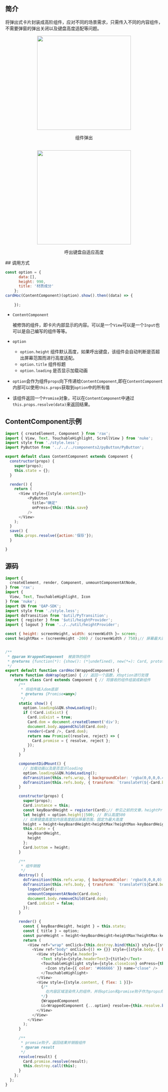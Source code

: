 ## 简介
将弹出式卡片封装成高阶组件，应对不同的场景需求，只需传入不同的内容组件，不需要弹窗的弹出关闭以及键盘高度适配等问题。
<div align=center>
<img src="https://img.alicdn.com/imgextra/i1/1810749336/O1CN01CnShkV2IpwBpk9h9t_!!1810749336.jpg" width = "300" />
<p>组件弹出</p>
<br/>
</div>
<div align=center>
<img src="https://img.alicdn.com/imgextra/i4/1810749336/O1CN01mdwd7n2IpwBrFUI8p_!!1810749336.jpg" width = "300" />
<p>呼出键盘自适应高度</p>
</div>
## 调用方式

```javascript
const option = {
      data:[],
      height: 990,
      title: '材质成分'
    };
cardHoc(ContentComponent)(option).show().then((data) => {
  
    });
```
- `ContentComponent`

    被修饰的组件，即卡片内部显示的内容。可以是一个`View`可以是一个`Input`也可以是自己编写的组件等等。
- `option`  
    - `option.height` 组件默认高度，如果呼出键盘，该组件会自动判断是否超出屏幕范围而进行高度适配。
    - `option.title` 组件标题
    - `option.loading` 是否显示加载动画
- `option`会作为组件`props`向下传递给`ContentComponent`,即在`ContentComponent`内部可以使用`this.props`获取到`option`中的所有值
- 该组件返回一个`Promise`对象，可以在`ContentComponent`中通过`this.props.resolve(data)`来返回结果。
## ContentComponent示例
```javascript
import { createElement, Component } from 'rax';
import { View, Text, TouchableHighlight, ScrollView } from 'nuke';
import style from './style.less';
import PyButton from '../../../components2/pyButton/PyButton';

export default class ContentComponent extends Component {
  constructor(props) {
    super(props);
    this.state = {};
  }

  render() {
    return (
      <View style={[style.content]}>
          <PyButton
            title="确定"
            onPress={this::this.save}
          />
      </View>
    );
  }
  save() {
    this.props.resolve({action:'保存'});
  }

}
```

##  源码

```javascript
import {
  createElement, render, Component, unmountComponentAtNode,
} from 'rax';
import {
  View, Text, TouchableHighlight, Icon
} from 'nuke';
import QN from 'QAP-SDK';
import style from './style.less';
import doTransition from '$util/PyTransition';
import { register } from '$util/heightProvider';
import { logout } from '../../util/heightProvider';

const { height: screenHeight, width: screenWidth }= screen;
const heightMax = (screenHeight -200) / (screenWidth / 750);// 屏幕最大高度


/**
 * @param WrappedComponent  被装饰的组件
 * @returns {function(*): {show(): (*|undefined), new(*=): Card, prototype: Card}}
 */
export default function cardHoc(WrappedComponent) {
  return function doWrap(option) { // 返回一个函数，对option进行处理
    return class Card extends Component { // 将接收的组件组装成新组件
      /**
       * 将组件插入dom底部
       * @returns {Promise<any>}
       */
      static show() {
        option.loading&&QN.showLoading();
        if (!Card.isExist) {
          Card.isExist = true;
          Card.dom = document.createElement('div');
          document.body.appendChild(Card.dom);
          render(<Card />, Card.dom);
          return new Promise((resolve, reject) => {
            Card.promise = { resolve, reject };
          });
        }
      }

      componentDidMount() {
        // 加载动画以及是否显示loading
        option.loading&&QN.hideLoading();
        doTransition(this.refs.wrap, { backgroundColor: 'rgba(0,0,0,0.4' });
        doTransition(this.refs.body, { transform: `translateY(${-Card.bottom})` });
      }

      constructor(props) {
        super(props);
        Card.instance = this;
        const keyBoardHeight = register(Card);// 参见之前的文章，heightProvider
        let height = option.height||500; // 默认高度500
        // 如果键盘高度加内容高度超出屏幕范围，固定为最大高度
        height = height+keyBoardHeight>heightMax?heightMax-keyBoardHeight:height;
        this.state = {
          keyBoardHeight,
          height
        };
        Card.bottom = height;
      }

      /**
       * 组件销毁
       */
      destroy() {
        doTransition(this.refs.wrap, { backgroundColor: 'rgba(0,0,0,0)' });
        doTransition(this.refs.body, { transform: `translateY(${Card.bottom})` }, null, () => {
          logout(Card);
          unmountComponentAtNode(Card.dom);
          document.body.removeChild(Card.dom);
          Card.isExist = false;
        });
      }

      render() {
        const { keyBoardHeight, height } = this.state;
        const { title } = option;
        const pureHeight = height+keyBoardHeight>heightMax?heightMax-keyBoardHeight:height;
        return (
          <View ref="wrap" onClick={this.destroy.bind(this)} style={[style.dialogWrap, { height: screenHeight }]}>
            <View ref="body" onClick={() => {}} style={[style.body, { bottom: -Card.bottom, height: pureHeight }]}>
              <View style={style.header}>
                <Text style={style.headerText}>{title}</Text>
                <TouchableHighlight style={style.closeIcon} onPress={this.destroy.bind(this)}>
                  <Icon style={{ color: '#666666' }} name="close" />
                </TouchableHighlight>
              </View>
              <View style={[style.content, { flex: 1 }]}>
                {/*
                  在内容区域渲染传入的组件，并将option和promise钩子作为props向下传递
                */}
                {WrappedComponent
                &&<WrappedComponent {...option} resolve={this.resolve.bind(this)} />}
              </View>
            </View>
          </View>
        );
      }

      /**
       * promsie钩子，返回结果并销毁组件
       * @param result
       */
      resolve(result) {
        Card.promise.resolve(result);
        this.destroy.call(this);
      }
    };
  };
}


```
